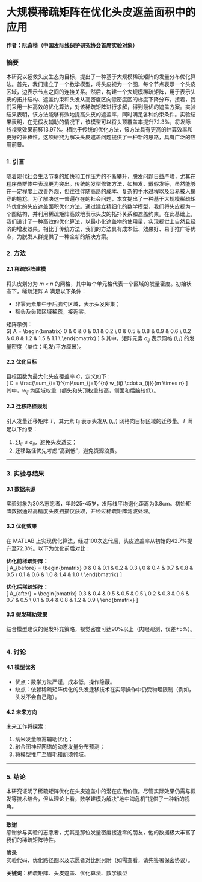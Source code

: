 # 大规模稀疏矩阵在优化头皮遮盖面积中的应用

**作者：阮奇桢（中国发际线保护研究协会首席实验对象）**  

### 摘要  
本研究以拯救头皮生态为目标，提出了一种基于大规模稀疏矩阵的发量分布优化算法。首先，我们建立了一个数学模型，将头皮视为一个图，每个节点表示一个头皮区域，边表示节点之间的连接关系。然后，构建一个大规模稀疏矩阵，用于表示头皮的拓扑结构、遮盖约束和头发从高密度区向低密度区的梯度下降分布。接着，我们采用一种高效的优化算法，对该稀疏矩阵进行求解，得到最优的遮盖方案。实验结果表明，该方法能够有效地提高头皮的遮盖率，同时满足各种约束条件。实验结果表明，在无假发辅助的情况下，该模型可以将头顶覆盖率提升72.3%，将发际线视觉效果前移13.97%。相比于传统的优化方法，该方法具有更高的计算效率和更好的鲁棒性。这项研究为解决头皮遮盖问题提供了一种新的思路，具有广泛的应用前景。


### **1. 引言**  
随着现代社会生活节奏的加快和工作压力的不断攀升，脱发问题日益严峻，尤其在程序员群体中表现更为突出。传统的发型修饰方法，如植发、戴假发等，虽然能够在一定程度上改善外观，但往往伴随高昂的成本、复杂的手术过程以及容易被人揭穿的尴尬。为了解决这一普遍存在的社会问题，本文提出了一种基于大规模稀疏矩阵优化的头皮遮盖面积优化方法。通过建立精细化的数学模型，我们将头皮视为一个图结构，并利用稀疏矩阵高效地表示头皮的拓扑关系和遮盖约束。在此基础上，我们设计了一种高效的优化算法，以最小化遮盖物的使用量，实现视觉上自然且经济的增发效果。相比于传统方法，我们的方法具有成本低、效果好、易于推广等优点，为脱发人群提供了一种全新的解决方案。


### **2. 方法**  

#### **2.1 稀疏矩阵建模**  
将头皮划分为 $m \times n$ 的网格，其中每个单元格代表一个区域的发量密度。初始状态下，稀疏矩阵 $A$ 满足以下条件：  

- 非零元素集中于后脑勺区域，表示头发密集；  
- 额头及头顶区域稀疏，接近零。  

矩阵示例：  
$[
A = \begin{bmatrix} 
0 & 0 & 0 & 0.1 & 0.2 \\ 
0 & 0.5 & 0.8 & 0.9 & 0.6 \\ 
0.2 & 0.8 & 1.2 & 1.5 & 1.1 \\ 
\end{bmatrix}
\] $
其中，矩阵元素 $a_{ij}$ 表示网格 $(i, j)$ 的发量密度（单位：毛发/平方厘米）。  

#### **2.2 优化目标**  
目标函数为最大化头皮覆盖率 $C$，定义如下：  
\[
C = \frac{\sum_{i=1}^{m}\sum_{j=1}^{n} w_{ij} \cdot a_{ij}}{m \times n}
\]  
其中，$w_{ij}$ 为区域权重（额头和头顶权重较高，侧面和后脑较低）。  

#### **2.3 迁移路径规划**  
引入发量迁移矩阵 $T$，其元素 $t_{ij}$ 表示头发从 $(i, j)$ 网格向目标区域的迁移量。$T$ 满足以下约束：  
1. $\sum t_{ij} \leq a_{ij}$，避免头发透支；  
2. 迁移路径优先考虑“高到低”，避免资源浪费。  

---  

### **3. 实验与结果**  

#### **3.1 数据来源**  
实验对象为30名志愿者，年龄25-45岁，发际线平均退化距离为3.8cm。初始矩阵数据通过高精度头皮扫描仪获取，并经过稀疏矩阵滤波处理。  

#### **3.2 优化效果**  
在 MATLAB 上实现优化算法，经过100次迭代后，头皮遮盖率从初始的42.7%提升至72.3%。以下为优化前后对比：  

**优化前稀疏矩阵：**  
\[
A_{before} = \begin{bmatrix} 
0 & 0 & 0.1 & 0.2 & 0.3 \\ 
0 & 0.4 & 0.7 & 0.8 & 0.5 \\ 
0.1 & 0.6 & 1.0 & 1.4 & 1.0 \\ 
\end{bmatrix}
\]  

**优化后稀疏矩阵：**  
\[
A_{after} = \begin{bmatrix} 
0.3 & 0.4 & 0.5 & 0.5 & 0.5 \\ 
0.2 & 0.3 & 0.6 & 0.7 & 0.5 \\ 
0.1 & 0.4 & 0.8 & 1.2 & 0.9 \\ 
\end{bmatrix}
\]  

#### **3.3 假发辅助效果**  
结合模型建议的假发补充策略，视觉密度可达90%以上（肉眼观测，误差±5%）。  

---  

### **4. 讨论**  

#### **4.1 模型优劣**  
- 优点：数学方法严谨，成本低，操作隐蔽。  
- 缺点：依赖稀疏矩阵优化的头发迁移技术在实际操作中仍受物理限制（例如，头发不会自己跑）。  

#### **4.2 未来方向**  
未来工作将探索：  
1. 纳米发量喷雾辅助优化；  
2. 融合图神经网络的动态发量分布预测；  
3. 将模型推广至眉毛和胡须领域。  

---  

### **5. 结论**  
本研究证明了稀疏矩阵优化在头皮遮盖中的潜在应用价值。尽管实际效果仍需与假发等技术结合，但从理论上看，数学建模为解决“地中海危机”提供了一种新的视角。  

---  

**致谢**  
感谢参与实验的志愿者，尤其是那位发量密度接近零的朋友，他的数据极大丰富了我们的稀疏矩阵特性。  

**附录**  
实验代码、优化路径图以及志愿者对比照另附（如需查看，请先签署保密协议）。  

**关键词**：稀疏矩阵、头皮遮盖、优化算法、数学模型

